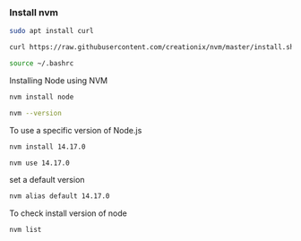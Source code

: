 ### Install nvm

```sh
sudo apt install curl
```

```sh
curl https://raw.githubusercontent.com/creationix/nvm/master/install.sh | bas

```

```sh
source ~/.bashrc
```

<p>Installing Node using NVM</p>

```sh
nvm install node
```

```sh
nvm --version
```

To use a specific version of Node.js

```sh
nvm install 14.17.0
```

```sh
nvm use 14.17.0
```

set a default version

```sh
nvm alias default 14.17.0
```

To check install version of node 

```sh
nvm list
``` 
